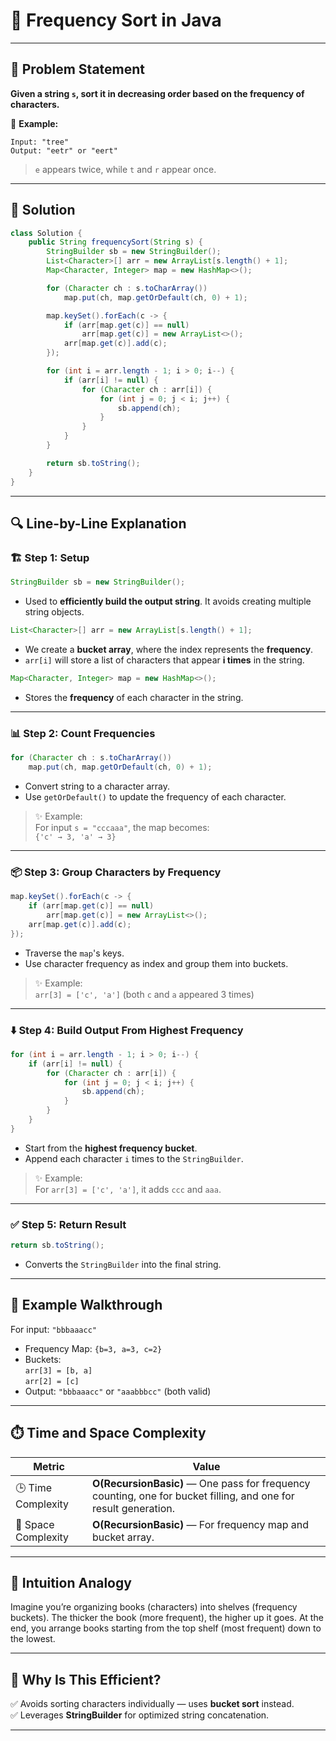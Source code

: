  

# 🔡 Frequency Sort in Java  
---

## 🧠 Problem Statement
 


**Given a string `s`, sort it in decreasing order based on the frequency of characters.**

📌 **Example:**
```
Input: "tree"
Output: "eetr" or "eert"
```
> `e` appears twice, while `t` and `r` appear once.

---

## 🚀   Solution

```java
class Solution {
    public String frequencySort(String s) {
        StringBuilder sb = new StringBuilder();
        List<Character>[] arr = new ArrayList[s.length() + 1];
        Map<Character, Integer> map = new HashMap<>();

        for (Character ch : s.toCharArray()) 
            map.put(ch, map.getOrDefault(ch, 0) + 1);

        map.keySet().forEach(c -> {
            if (arr[map.get(c)] == null) 
                arr[map.get(c)] = new ArrayList<>();
            arr[map.get(c)].add(c);
        });

        for (int i = arr.length - 1; i > 0; i--) {
            if (arr[i] != null) {
                for (Character ch : arr[i]) {
                    for (int j = 0; j < i; j++) {
                        sb.append(ch);
                    }
                }
            }
        }

        return sb.toString();
    }
}
```

---

## 🔍 Line-by-Line Explanation

### 🏗️ Step 1: Setup

```java
StringBuilder sb = new StringBuilder();
```
- Used to **efficiently build the output string**. It avoids creating multiple string objects.

```java
List<Character>[] arr = new ArrayList[s.length() + 1];
```
- We create a **bucket array**, where the index represents the **frequency**.
- `arr[i]` will store a list of characters that appear **i times** in the string.

```java
Map<Character, Integer> map = new HashMap<>();
```
- Stores the **frequency** of each character in the string.

---

### 📊 Step 2: Count Frequencies

```java
for (Character ch : s.toCharArray())
    map.put(ch, map.getOrDefault(ch, 0) + 1);
```
- Convert string to a character array.
- Use `getOrDefault()` to update the frequency of each character.

> ✨ Example:  
For input `s = "cccaaa"`, the map becomes:  
`{'c' → 3, 'a' → 3}`

---

### 📦 Step 3: Group Characters by Frequency

```java
map.keySet().forEach(c -> {
    if (arr[map.get(c)] == null)
        arr[map.get(c)] = new ArrayList<>();
    arr[map.get(c)].add(c);
});
```

- Traverse the `map`'s keys.
- Use character frequency as index and group them into buckets.

> ✨ Example:  
`arr[3] = ['c', 'a']` (both `c` and `a` appeared 3 times)

---

### ⬇️ Step 4: Build Output From Highest Frequency

```java
for (int i = arr.length - 1; i > 0; i--) {
    if (arr[i] != null) {
        for (Character ch : arr[i]) {
            for (int j = 0; j < i; j++) {
                sb.append(ch);
            }
        }
    }
}
```

- Start from the **highest frequency bucket**.
- Append each character `i` times to the `StringBuilder`.

> ✨ Example:  
For `arr[3] = ['c', 'a']`, it adds `ccc` and `aaa`.

---

### ✅ Step 5: Return Result

```java
return sb.toString();
```

- Converts the `StringBuilder` into the final string.

---

## 🧪 Example Walkthrough

For input: `"bbbaaacc"`

- Frequency Map: `{b=3, a=3, c=2}`
- Buckets:  
  `arr[3] = [b, a]`  
  `arr[2] = [c]`
- Output: `"bbbaaacc"` or `"aaabbbcc"` (both valid)

---

## ⏱️ Time and Space Complexity

| Metric | Value |
|--------|-------|
| 🕒 Time Complexity | **O(RecursionBasic)** — One pass for frequency counting, one for bucket filling, and one for result generation. |
| 💾 Space Complexity | **O(RecursionBasic)** — For frequency map and bucket array. |

---

## 🧠 Intuition Analogy

Imagine you’re organizing books (characters) into shelves (frequency buckets). The thicker the book (more frequent), the higher up it goes. At the end, you arrange books starting from the top shelf (most frequent) down to the lowest.

---

## 🎯 Why Is This Efficient?

✅ Avoids sorting characters individually — uses **bucket sort** instead.  
✅ Leverages **StringBuilder** for optimized string concatenation.  
 

---
 